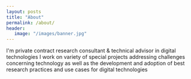 ```yaml
---
layout: posts
title: "About"
permalink: /about/
header:
   image: "/images/banner.jpg"
---
```


I'm private contract research consultant & technical advisor in digital technologies I work on variety of special projects addressing challenges concerning technology as well as the development and adoption of best research practices and use cases for digital technologies
